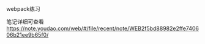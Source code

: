 webpack练习

笔记详细可查看
https://note.youdao.com/web/#/file/recent/note/WEB2f5bd88982e2ffe740606b21ee9b65f0/